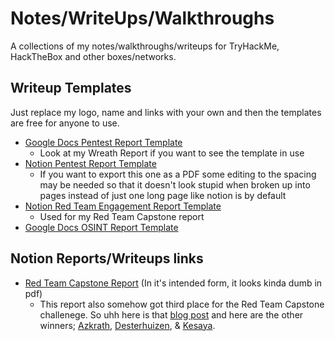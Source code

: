 # Notes/WriteUps/Walkthroughs
A collections of my notes/walkthroughs/writeups for TryHackMe, HackTheBox and other boxes/networks. 

## Writeup Templates
Just replace my logo, name and links with your own and then the templates are free for anyone to use.
* [Google Docs Pentest Report Template](https://docs.google.com/document/d/1ShZPwWHNc6Bxi9d8CuesNG8QTWPJjF3ubvyLr9urV58/edit?usp=sharing)
  * Look at my Wreath Report if you want to see the template in use
* [Notion Pentest Report Template](https://hironewf.notion.site/Penetration-Testing-Report-Template-d720d84dc6034cd992caf933cb692b4f) 
  * If you want to export this one as a PDF some editing to the spacing may be needed so that it doesn't look stupid when broken up into pages instead of just one long page like notion is by default
* [Notion Red Team Engagement Report Template](https://hironewf.notion.site/Red-Team-Engagement-Report-76150bbdd379486e96bce92a8a97323a?pvs=4)
  * Used for my Red Team Capstone report
* [Google Docs OSINT Report Template](https://docs.google.com/document/d/1m5JJ-9xde0pr2Pj2qQiWNK7FJSCBRexn/edit?usp=sharing&ouid=102751942465533719844&rtpof=true&sd=true)

## Notion Reports/Writeups links
* [Red Team Capstone Report](https://hironewf.notion.site/Red-Team-Capstone-Report-4f53d584a90f4a9d91a022ff869c2878?pvs=4) (In it's intended form, it looks kinda dumb in pdf)
  * This report also somehow got third place for the Red Team Capstone challenege. So uhh here is that [blog post](https://tryhackme.com/r/resources/blog/hironewf-red-team-capstone-write-up) and here are the other winners; [Azkrath](https://tryhackme.com/r/resources/blog/azkraths-red-team-capstone-write-up), [Desterhuizen](https://tryhackme.com/r/resources/blog/desterhuizen-red-team-capstone-write-up), & [Kesaya](https://tryhackme.com/r/resources/blog/kesaya-red-team-capstone-write-up).
